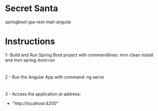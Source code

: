 # Secret Santa
springboot-jpa-rest-mail-angular

# Instructions 
1- Build and Run Spring Boot project with commandlines: mvn clean install and mvn spring-boot:run
#
2 - Run the Angular App with command: ng serve
#
3 - Access the application at address: 
  * "http://localhost:4200"
#

